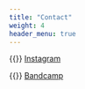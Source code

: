 ```yaml
---
title: "Contact"
weight: 4
header_menu: true
---
```


{{<icon class="fa fa-instagram">}}&nbsp;[Instagram](https://instagram.com/wildfenn?igshid=YmMyMTA2M2Y=)

{{<icon class="fa fa-bandcamp">}}&nbsp;[Bandcamp](https://wildfenn.bandcamp.com/)

